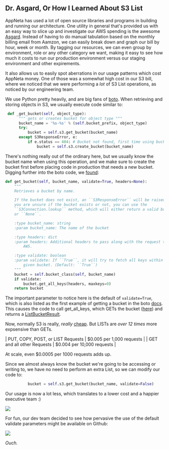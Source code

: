 ## Dr. Asgard, Or How I Learned About S3 List ##

AppNeta has used a lot of open source libraries and programs in building and running our architecture.  One utility in general that's provided us with an easy way to slice up and investigate our AWS spending is the awesome [Asgard](http://netflix.github.io/asgard/).  Instead of having to do manual tabulation based on the monthly billing email from Aamzon, we can easily break down and graph our bill by hour, week or month.  By tagging our resources, we can even group by environment, role or any other category we want, making it easy to see how much it costs to run our production environment versus our staging environment and other expirements.

It also allows us to easily spot aberrations in our usage patterns which cost AppNeta money.  One of those was a somewhat high cost in our S3 bill, where we noticed that we were performing a _lot_ of S3 List operations, as noticed by our engineering team.

We use Python pretty heavily, and are big fans of [boto](http://boto.readthedocs.org/en/latest/).  When retrieving and storing objects in S3, we usually execute code similar to:

```python
 def _get_bucket(self, object_type):
      """ gets or creates bucket for object type """
      bucket_name = '%s-%s' % (self.bucket_prefix, object_type)
      try:
          bucket = self.s3.get_bucket(bucket_name)
      except S3ResponseError, e:
          if e.status == 404: # Bucket not found, first time using bucket.
              bucket = self.s3.create_bucket(bucket_name)
```

There's nothing really out of the ordinary here, but we usually know the bucket name when using this operation, and we make sure to create the bucket first before placing code in production that needs a new bucket.  Digging further into the boto code, we [found](https://github.com/boto/boto/blob/master/boto/s3/connection.py#L412):

```python
def get_bucket(self, bucket_name, validate=True, headers=None):
    """
    Retrieves a bucket by name.

    If the bucket does not exist, an ``S3ResponseError`` will be raised. If
    you are unsure if the bucket exists or not, you can use the
    ``S3Connection.lookup`` method, which will either return a valid bucket
    or ``None``.

    :type bucket_name: string
    :param bucket_name: The name of the bucket

    :type headers: dict
    :param headers: Additional headers to pass along with the request to
        AWS.

    :type validate: boolean
    :param validate: If ``True``, it will try to fetch all keys within the
        given bucket. (Default: ``True``)
    """
    bucket = self.bucket_class(self, bucket_name)
    if validate:
        bucket.get_all_keys(headers, maxkeys=0)
    return bucket
```

The important parameter to notice here is the default of ```validate=True```, which is also listed as the first example of getting a bucket in the boto [docs](http://boto.readthedocs.org/en/latest/s3_tut.html).  This causes the code to call get_all_keys, which GETs the bucket ([here](https://github.com/boto/boto/blob/master/boto/s3/bucket.py#L369)) and returns a [ListBucketResult](http://docs.aws.amazon.com/AmazonS3/latest/API/RESTBucketGET.html).

Now, normally S3 is really, _really_ [cheap](http://aws.amazon.com/s3/pricing/).  But LISTs are _over 12 times_ more expsensive than GETs.

| PUT, COPY, POST, or LIST Requests | $0.005 per 1,000 requests |
| GET and all other Requests | $0.004 per 10,000 requests |

At scale, even $0.0005 per 1000 requests adds up.

Since we almost always know the bucket we're going to be accessing or writing to, we have no need to perform an extra List, so we can modify our code to:

```python
          bucket = self.s3.get_bucket(bucket_name, validate=False)
```

Our usage is now a lot less, which translates to a lower cost and a happier executive team :) 

![](https://raw.github.com/jessedavis/writings/master/images/s3-list-fixed.png)

For fun, our dev team decided to see how pervasive the use of the default validate parameters might be available on Github:

![](https://raw.github.com/jessedavis/writings/master/images/github-get_bucket_results.png)

_Ouch._
